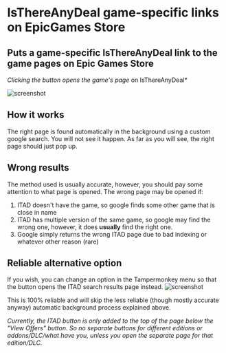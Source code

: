 # IsThereAnyDeal game-specific links on EpicGames Store
## Puts a game-specific IsThereAnyDeal link to the game pages on Epic Games Store
*Clicking the button opens the game's page* on IsThereAnyDeal*

![screenshot](https://i.imgur.com/ZL8HVoY.png)
<h2>How it works</h2>
The right page is found automatically in the background using a custom google search. You will not see it happen. As far as you will see, the right page should just pop up.

## Wrong results
The method used is usually accurate, however, you should pay some attention to what page is opened. The wrong page may be opened if: 
1. ITAD doesn't have the game, so google finds some other game that is close in name
2. ITAD has multiple version of the same game, so google may find the wrong one, however, it does <b>usually</b> find the right one.
3. Google simply returns the wrong ITAD page due to bad indexing or whatever other reason (rare)

## Reliable alternative option
If you wish, you can change an option in the Tampermonkey menu so that the button opens the ITAD search results page instead.
![screenshot](https://i.imgur.com/Ejb0JRI.png)

This is 100% reliable and will skip the less reliable (though mostly accurate anyway) automatic background process explained above.


_Currently, the ITAD button is only added to the top of the page below the "View Offers" button. So no separate buttons for different editions or addons/DLC/what have you, unless you open the separate page for that edition/DLC._
